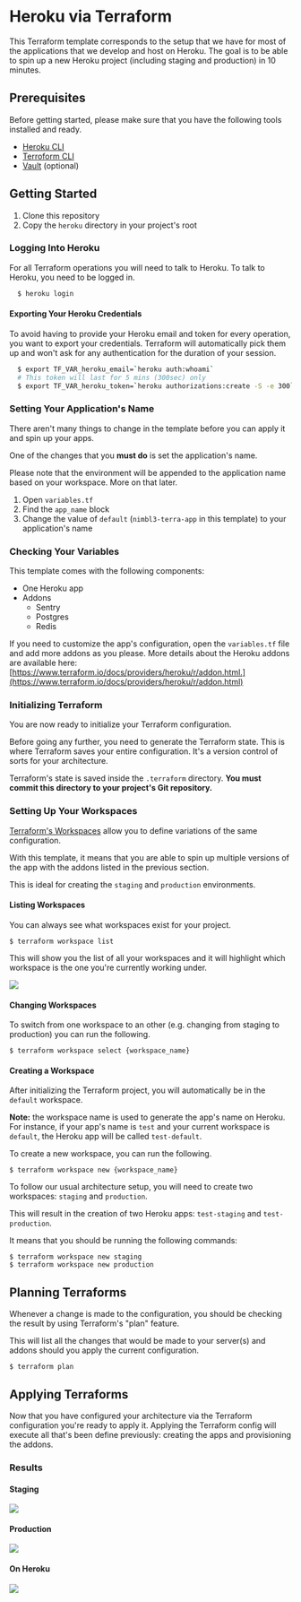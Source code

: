# Heroku via Terraform

This Terraform template corresponds to the setup that we have for most of the applications that we develop and host on Heroku. The goal is to be able to spin up a new Heroku project (including staging and production) in 10 minutes.

## Prerequisites

Before getting started, please make sure that you have the following tools installed and ready.

- [Heroku CLI](https://devcenter.heroku.com/categories/command-line)
- [Terroform CLI](https://www.terraform.io/downloads.html)
- [Vault](https://www.vaultproject.io/downloads.html) (optional)

## Getting Started

1. Clone this repository
2. Copy the `heroku` directory in your project's root

### Logging Into Heroku

For all Terraform operations you will need to talk to Heroku. To talk to Heroku, you need to be logged in.

```bash
  $ heroku login
```

#### Exporting Your Heroku Credentials

To avoid having to provide your Heroku email and token for every operation, you want to export your credentials. Terraform will automatically pick them up and won't ask for any authentication for the duration of your session.

```bash
  $ export TF_VAR_heroku_email=`heroku auth:whoami`
  # This token will last for 5 mins (300sec) only
  $ export TF_VAR_heroku_token=`heroku authorizations:create -S -e 300`
```

### Setting Your Application's Name

There aren't many things to change in the template before you can apply it and spin up your apps.

One of the changes that you **must do** is set the application's name.

Please note that the environment will be appended to the application name based on your workspace. More on that later.

1. Open `variables.tf`
2. Find the `app_name` block
3. Change the value of `default` (`nimbl3-terra-app` in this template) to your application's name

### Checking Your Variables

This template comes with the following components:

- One Heroku app
- Addons
  + Sentry
  + Postgres
  + Redis

If you need to customize the app's configuration, open the `variables.tf` file and add more addons as you please. More details about the Heroku addons are available here: [https://www.terraform.io/docs/providers/heroku/r/addon.html.](https://www.terraform.io/docs/providers/heroku/r/addon.html)

### Initializing Terraform

You are now ready to initialize your Terraform configuration.

Before going any further, you need to generate the Terraform state. This is where Terraform saves your entire configuration. It's a version control of sorts for your architecture.

Terraform's state is saved inside the `.terraform` directory. **You must commit this directory to your project's Git repository.**

### Setting Up Your Workspaces

[Terraform's Workspaces](https://www.terraform.io/docs/state/workspaces.html) allow you to define variations of the same configuration.

With this template, it means that you are able to spin up multiple versions of the app with the addons listed in the previous section.

This is ideal for creating the `staging` and `production` environments.

#### Listing Workspaces

You can always see what workspaces exist for your project.

```
$ terraform workspace list
```

This will show you the list of all your workspaces and it will highlight which workspace is the one you're currently working under.

![][flavor_list]

#### Changing Workspaces

To switch from one workspace to an other (e.g. changing from staging to production) you can run the following.

```
$ terraform workspace select {workspace_name}
```

#### Creating a Workspace

After initializing the Terraform project, you will automatically be in the `default` workspace.

**Note:** the workspace name is used to generate the app's name on Heroku. For instance, if your app's name is `test` and your current workspace is `default`, the Heroku app will be called `test-default`.

To create a new workspace, you can run the following.

```
$ terraform workspace new {workspace_name}
```

To follow our usual architecture setup, you will need to create two workspaces: `staging` and `production`.

This will result in the creation of two Heroku apps: `test-staging` and `test-production`.

It means that you should be running the following commands:

```
$ terraform workspace new staging
$ terraform workspace new production
```

## Planning Terraforms

Whenever a change is made to the configuration, you should be checking the result by using Terraform's "plan" feature.

This will list all the changes that would be made to your server(s) and addons should you apply the current configuration.

```
$ terraform plan
```

## Applying Terraforms

Now that you have configured your architecture via the Terraform configuration you're ready to apply it. Applying the Terraform config will execute all that's been define previously: creating the apps and provisioning the addons.

### Results

#### Staging
  
![][staging]

#### Production
    
![][production]

#### On Heroku

![][app_flavors]

[flavor_list]: <screenshots/flavor_list.png>
[app_flavors]: <screenshots/app_flavors.png>
[staging]:<screenshots/staging_created.png>
[production]:<screenshots/production_created.png>